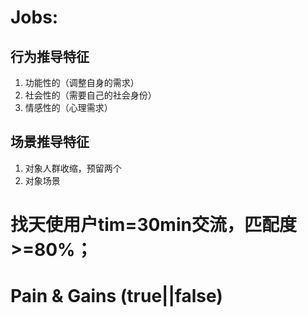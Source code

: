 # Jobs:
## 行为推导特征
1. 功能性的（调整自身的需求）
2. 社会性的（需要自己的社会身份）
3. 情感性的（心理需求）
## 场景推导特征
1. 对象人群收缩，预留两个
2. 对象场景
# 找天使用户tim=30min交流，匹配度>=80%；
# Pain & Gains (true||false)
